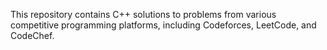 This repository contains C++ solutions to problems from various competitive programming platforms, including Codeforces, LeetCode, and CodeChef.
